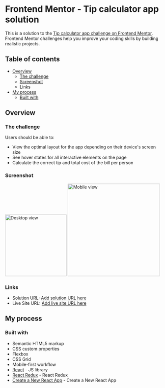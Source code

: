 # Frontend Mentor - Tip calculator app solution

This is a solution to the [Tip calculator app challenge on Frontend Mentor](https://www.frontendmentor.io/challenges/tip-calculator-app-ugJNGbJUX). Frontend Mentor challenges help you improve your coding skills by building realistic projects.

## Table of contents

- [Overview](#overview)
    - [The challenge](#the-challenge)
    - [Screenshot](#screenshot)
    - [Links](#links)
- [My process](#my-process)
    - [Built with](#built-with)

## Overview

### The challenge

Users should be able to:

- View the optimal layout for the app depending on their device's screen size
- See hover states for all interactive elements on the page
- Calculate the correct tip and total cost of the bill per person

### Screenshot

<img height="200" src="C:\Users\skishore\workspace\UI_Practice\Tip Calculator\tip-calculator-app\screenshots\img_desktop.png" title="Desktop view"/>
<img height="300" src="C:\Users\skishore\workspace\UI_Practice\Tip Calculator\tip-calculator-app\screenshots\img_mobile.png" title="Mobile view"/>

### Links

- Solution URL: [Add solution URL here](https://your-solution-url.com)
- Live Site URL: [Add live site URL here](https://your-live-site-url.com)

## My process

### Built with

- Semantic HTML5 markup
- CSS custom properties
- Flexbox
- CSS Grid
- Mobile-first workflow
- [React](https://reactjs.org/) - JS library
- [React Redux](https://react-redux.js.org/) - React Redux 
- [Create a New React App](https://reactjs.org/docs/create-a-new-react-app.html) - Create a New React App


